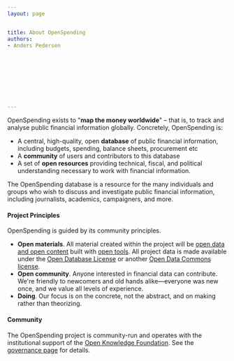```yaml
---
layout: page


title: About OpenSpending
authors:
- Anders Pedersen









---
```

OpenSpending exists to "**map the money worldwide**" &ndash; that is, to track and analyse public financial information globally. Concretely, OpenSpending is:

* A central, high-quality, open **database** of public financial information, including budgets, spending, balance sheets, procurement etc
* A **community** of users and contributors to this database
* A set of **open resources** providing technical, fiscal, and political understanding necessary to work with financial information.

The OpenSpending database is a resource for the many individuals and groups who wish to discuss and investigate public financial information, including journalists, academics, campaigners, and more.

#### Project Principles

OpenSpending is guided by its community principles.

* **Open materials**. All material created within the project will be [open data and open content](http://opendefinition.org) built with [open tools](http://opensource.org). All project data is made available under the [Open Database License](http://opendatacommons.org/licenses/odbl/) or another [Open Data Commons license](http://opendatacommons.org/licenses/).
* **Open community**. Anyone interested in financial data can contribute. We're friendly to newcomers and old hands alike—everyone was new once, and we value all levels of experience.
* **Doing**. Our focus is on the concrete, not the abstract, and on making rather than theorizing.

#### Community

The OpenSpending project is community-run and operates with the institutional support of the [Open Knowledge Foundation](http://okfn.org). See the [governance page](./governance) for details.


